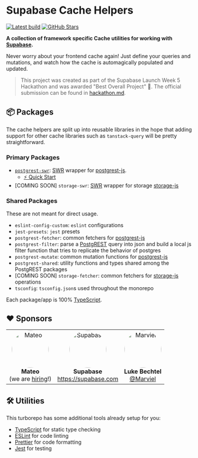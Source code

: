 # Supabase Cache Helpers

<a href="https://github.com/psteinroe/supabase-cache-helpers/actions/workflows/ci.yml"><img src="https://github.com/psteinroe/supabase-cache-helpers/actions/workflows/ci.yml/badge.svg?branch=main" alt="Latest build" target="\_parent"></a>
<a href="https://github.com/psteinroe/supabase-cache-helpers"><img src="https://img.shields.io/github/stars/psteinroe/supabase-cache-helpers.svg?style=social&amp;label=Star" alt="GitHub Stars" target="\_parent"></a>

 **A collection of framework specific Cache utilities for working with <a href="https://supabase.com" alt="Supabase" target="\_parent">Supabase</a>.**

Never worry about your frontend cache again! Just define your queries and mutations, and watch how the cache is automagically populated and updated.

> This project was created as part of the Supabase Launch Week 5 Hackathon and was awarded "Best Overall Project" 🥇. The official submission can be found in [hackathon.md](./hackathon.md).

## 📦 Packages
The cache helpers are split up into reusable libraries in the hope that adding support for other cache libraries such as `tanstack-query` will be pretty straightforward.

### Primary Packages
  - [`postgrest-swr`](./packages/postgrest-swr/README.md): [SWR](https://swr.vercel.app) wrapper for [postgrest-js](https://github.com/supabase/postgrest-js). 
    - [⚡️ Quick Start](./packages/postgrest-swr/README.md/#⚡️-quick-start)
  - [COMING SOON] `storage-swr`: [SWR](https://swr.vercel.app) wrapper for storage [storage-js](https://github.com/supabase/storage-js)

### Shared Packages
These are not meant for direct usage.
  - `eslint-config-custom`: `eslint` configurations
  - `jest-presets`: `jest` presets
  - `postgrest-fetcher`: common fetchers for [postgrest-js](https://github.com/supabase/postgrest-js)
  - `postgrest-filter`: parse a [PostgREST](https://postgrest.org/en/stable/) query into json and build a local js filter function that tries to replicate the behavior of postgres
  - `postgrest-mutate`: common mutation functions for [postgrest-js](https://github.com/supabase/postgrest-js)
  - `postgrest-shared`: utility functions and types shared among the PostgREST packages
  - [COMING SOON] `storage-fetcher`: common fetchers for [storage-js](https://github.com/supabase/storage-js) operations
  - `tsconfig`: `tsconfig.json`s used throughout the monorepo

Each package/app is 100% [TypeScript](https://www.typescriptlang.org/).

## ❤️ Sponsors
<table>
  <tr>
    <td align="center">
      <a href="https://hellomateo.de">
        <img src="https://avatars.githubusercontent.com/u/72967210?s=200&v=4" style="width:100px;border-radius:50%" alt="Mateo" />
      </a>
      <br />
      <b>Mateo</b>
      <br />
      (we are <a href="https://join.com/companies/mateoestate/5588976-senior-frontend-developer">hiring</a>!)
    </td>
     <td align="center">
      <a href="https://supabase.com/">
        <img src="https://avatars.githubusercontent.com/u/54469796?s=200&v=4" style="width:100px;border-radius:50%" " alt="Supabase" />
      </a>
      <br />
      <b>Supabase</b>
      <br />
      <a href="https://supabase.com">https://supabase.com</a>
      <br />
    </td>
    <td align="center">
      <a href="https://github.com/Marviel">
        <img src="https://avatars.githubusercontent.com/u/2037165?v=4" style="width:100px;border-radius:50%" " alt="Marviel" />
      </a>
      <br />
      <b>Luke Bechtel</b>
      <br />
      <a href="https://github.com/Marviel">@Marviel</a>
      <br />
    </td>
  </tr>
</table>

## 🛠 Utilities

This turborepo has some additional tools already setup for you:

- [TypeScript](https://www.typescriptlang.org/) for static type checking
- [ESLint](https://eslint.org/) for code linting
- [Prettier](https://prettier.io) for code formatting
- [Jest](https://jestjs.io) for testing
